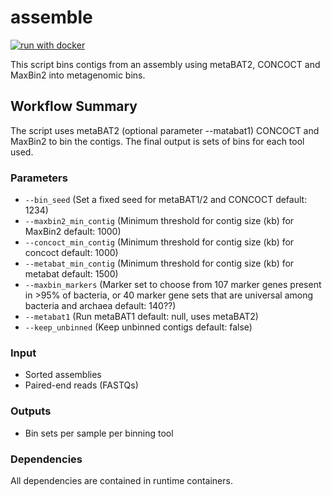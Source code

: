 # assemble

[![run with docker](https://img.shields.io/badge/run%20with-docker-0db7ed?labelColor=000000&logo=docker)](https://www.docker.com/)


This script bins contigs from an assembly using metaBAT2, CONCOCT and MaxBin2 into metagenomic bins.

## Workflow Summary

The script uses metaBAT2 (optional parameter --matabat1) CONCOCT and MaxBin2 to bin the contigs. The final output is sets of bins for each tool used.

### Parameters
- `--bin_seed` (Set a fixed seed for metaBAT1/2 and CONCOCT default: 1234)
- `--maxbin2_min_contig` (Minimum threshold for contig size (kb) for MaxBin2 default: 1000)
- `--concoct_min_contig` (Minimum threshold for contig size (kb) for concoct default: 1000)
- `--metabat_min_contig` (Minimum threshold for contig size (kb) for metabat default: 1500)
- `--maxbin_markers` (Marker set to choose from 107 marker genes present in >95% of bacteria, or 40 marker gene sets that are universal among bacteria and archaea default: 140??)
- `--metabat1` (Run metaBAT1 default: null, uses metaBAT2)
- `--keep_unbinned` (Keep unbinned contigs default: false)


### Input
- Sorted assemblies
- Paired-end reads (FASTQs) 

### Outputs
- Bin sets per sample per binning tool

### Dependencies
All dependencies are contained in runtime containers.

